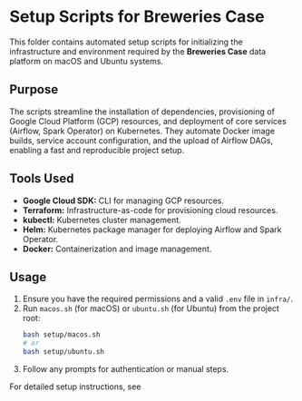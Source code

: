 # Setup Scripts for Breweries Case

This folder contains automated setup scripts for initializing the infrastructure and environment required by the **Breweries Case** data platform on macOS and Ubuntu systems.

## Purpose

The scripts streamline the installation of dependencies, provisioning of Google Cloud Platform (GCP) resources, and deployment of core services (Airflow, Spark Operator) on Kubernetes. They automate Docker image builds, service account configuration, and the upload of Airflow DAGs, enabling a fast and reproducible project setup.

## Tools Used

- **Google Cloud SDK:** CLI for managing GCP resources.
- **Terraform:** Infrastructure-as-code for provisioning cloud resources.
- **kubectl:** Kubernetes cluster management.
- **Helm:** Kubernetes package manager for deploying Airflow and Spark Operator.
- **Docker:** Containerization and image management.

## Usage

1. Ensure you have the required permissions and a valid `.env` file in `infra/`.
2. Run `macos.sh` (for macOS) or `ubuntu.sh` (for Ubuntu) from the project root:
   ```sh
   bash setup/macos.sh
   # or
   bash setup/ubuntu.sh
   ```
3. Follow any prompts for authentication or manual steps.

For detailed setup instructions, see